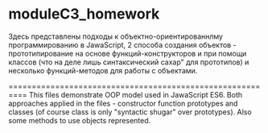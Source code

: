 # moduleC3_homework

Здесь представлены подходы к объектно-ориентированнлму программированию в JawaScript,
2 способа создания объектов - прототипирование на основе функций-конструкторов и при помощи классов (что на деле лишь
синтаксический сахар" для прототипов) и несколько функций-методов для работы с объектами.

==========================================================
This files demonstrate OOP model used in JawaScript ES6.
Both approaches applied in the files - constructor function prototypes and classes (of course class is only
"syntactic shugar" over prototypes). Also some methods to use objects represented.
